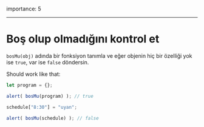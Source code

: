 importance: 5

---

# Boş olup olmadığını kontrol et

`bosMu(obj)` adında bir fonksiyon tanımla ve eğer objenin hiç bir özelliği yok ise `true`, var ise `false` döndersin.

Should work like that:

```js
let program = {};

alert( bosMu(program) ); // true

schedule["8:30"] = "uyan";

alert( bosMu(schedule) ); // false
```
